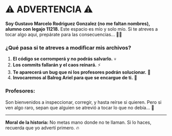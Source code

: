 # ⚠️ ADVERTENCIA ⚠️

**Soy Gustavo Marcelo Rodriguez Gonzalez (no me faltan nombres), alumno con legajo 11218.** Este espacio es mío y solo mío. Si te atreves a tocar algo aquí, prepárate para las consecuencias... 🕵️‍♂️

### ¿Qué pasa si te atreves a modificar mis archivos?
1. **El código se corromperá y no podrás salvarlo.** 💀
2. **Los commits fallarán y el caos reinará.** ⚡
3. **Te aparecerá un bug que ni los profesores podrán solucionar.** 🐞
4. **Invocaremos al Balrog Ariel para que se encargue de ti.** 👹

### Profesores:
Son bienvenidos a inspeccionar, corregir, y hasta reírse si quieren. Pero si ven algo raro, sepan que alguien se atrevió a tocar lo que no debía... 👀

---

**Moral de la historia:** No metas mano donde no te llaman. Si lo haces, recuerda que yo advertí primero. 🔥
